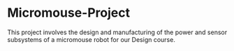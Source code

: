 # Micromouse-Project
This project involves the design and manufacturing of the power and sensor subsystems of a micromouse robot for our Design course.
